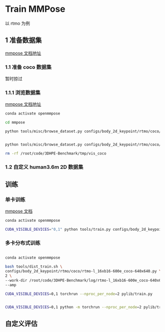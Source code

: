 # Train MMPose

以 rtmo 为例

## 1 准备数据集

[mmpose 文档地址](https://mmpose.readthedocs.io/zh-cn/latest/user_guides/prepare_datasets.html)

### 1.1 准备 coco 数据集

暂时掠过

### 1.1.1 浏览数据集

[mmpose 文档地址](https://mmpose.readthedocs.io/zh-cn/latest/user_guides/prepare_datasets.html#id5)

```bash
conda activate openmmpose

cd mmpose

python tools/misc/browse_dataset.py configs/body_2d_keypoint/rtmo/coco/rtmo-m_16xb16-600e_coco-640x640.py --not-show --phase val --mode transformed --show-interval 1 --output-dir /root/code/3DHPE-Benchmark/tmp/vis_coco


python tools/misc/browse_dataset.py configs/body_2d_keypoint/rtmo/coco/rtmo-m_16xb16-600e_coco-640x640.py --not-show --phase val --mode original --show-interval 1 --output-dir /root/code/3DHPE-Benchmark/tmp/vis_coco

rm -rf /root/code/3DHPE-Benchmark/tmp/vis_coco
```

### 1.2 自定义 human3.6m 2D 数据集

## 训练

### 单卡训练

[mmpose 文档](https://mmpose.readthedocs.io/zh-cn/latest/user_guides/train_and_test.html#id3)

```bash
conda activate openmmpose

CUDA_VISIBLE_DEVICES="0,1" python tools/train.py configs/body_2d_keypoint/rtmo/coco/rtmo-l_16xb16-600e_coco-640x640.py --work-dir /root/code/3DHPE-Benchmark/log/rtmo-l_16xb16-600e_coco-640x640 --auto-scale-lr --amp


```

### 多卡分布式训练

```bash

conda activate openmmpose

bash tools/dist_train.sh \
configs/body_2d_keypoint/rtmo/coco/rtmo-l_16xb16-600e_coco-640x640.py \
2 \
--work-dir /root/code/3DHPE-Benchmark/log/rtmo-l_16xb16-600e_coco-640x640 \
--amp

CUDA_VISIBLE_DEVICES=0,1 torchrun --nproc_per_node=2 pylib/train.py


CUDA_VISIBLE_DEVICES=0,1 python -m torchrun --nproc_per_node=2 pylib/train.py
```

## 自定义评估
